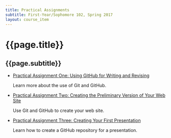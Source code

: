 ```yaml
---
title: Practical Assignments
subtitle: First-Year/Sophomore 102, Spring 2017
layout: course_item
---
```


# {{page.title}}
## {{page.subtitle}}

<ul>

<li><a href="{{site.baseurl}}teaching/fs102S2017/provide/practicals/practical01/fs102S2017_practical01.pdf">Practical
Assignment One: Using GitHub for Writing and Revising</a> <p>Learn more about the use of Git and GitHub.</p></li>

<li><a href="{{site.baseurl}}teaching/fs102S2017/provide/practicals/practical02/fs102S2017_practical02.pdf">Practical
Assignment Two: Creating the Preliminary Version of Your Web Site</a> <p>Use Git and GitHub to create your web site.</p></li>

<li><a href="{{site.baseurl}}teaching/fs102S2017/provide/practicals/practical03/fs102S2017_practical03.pdf">Practical
Assignment Three: Creating Your First Presentation</a> <p>Learn how to create a GitHub repository for a presentation.</p></li>

</ul>
